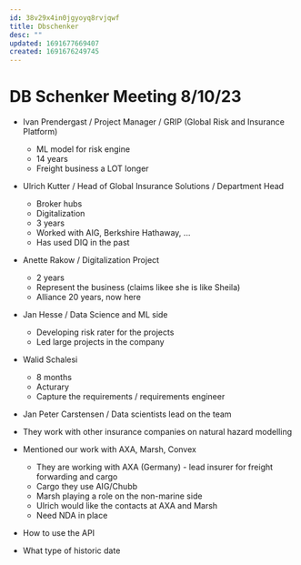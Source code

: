 ```yaml
---
id: 38v29x4in0jgyoyq8rvjqwf
title: Dbschenker
desc: ""
updated: 1691677669407
created: 1691676249745
---
```


# DB Schenker Meeting 8/10/23

- Ivan Prendergast / Project Manager / GRIP (Global Risk and Insurance Platform)
  - ML model for risk engine
  - 14 years
  - Freight business a LOT longer
- Ulrich Kutter / Head of Global Insurance Solutions / Department Head
  - Broker hubs
  - Digitalization
  - 3 years
  - Worked with AIG, Berkshire Hathaway, ...
  - Has used DIQ in the past
- Anette Rakow / Digitalization Project
  - 2 years
  - Represent the business (claims likee she is like Sheila)
  - Alliance 20 years, now here
- Jan Hesse / Data Science and ML side
  - Developing risk rater for the projects
  - Led large projects in the company
- Walid Schalesi
  - 8 months
  - Acturary
  - Capture the requirements / requirements engineer
- Jan Peter Carstensen / Data scientists lead on the team

- They work with other insurance companies on natural hazard modelling
- Mentioned our work with AXA, Marsh, Convex

  - They are working with AXA (Germany) - lead insurer for freight forwarding and cargo
  - Cargo they use AIG/Chubb
  - Marsh playing a role on the non-marine side
  - Ulrich would like the contacts at AXA and Marsh
  - Need NDA in place

- How to use the API
- What type of historic date
